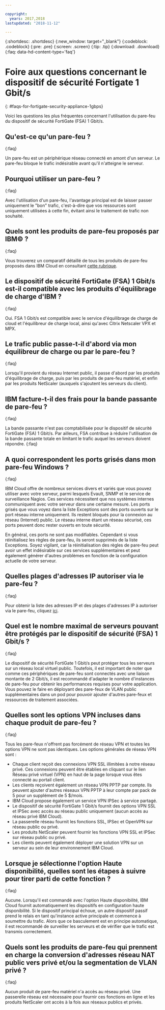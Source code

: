 ```yaml
---

copyright:
  years: 2017,2018
lastupdated: "2018-11-12"

---
```


{:shortdesc: .shortdesc}
{:new_window: target="_blank"}
{:codeblock: .codeblock}
{:pre: .pre}
{:screen: .screen}
{:tip: .tip}
{:download: .download}
{:faq: data-hd-content-type='faq'}

# Foire aux questions concernant le dispositif de sécurité Fortigate 1 Gbit/s
{: #faqs-for-fortigate-security-appliance-1gbps}

Voici les questions les plus fréquentes concernant l'utilisation du pare-feu du dispositif de sécurité FortiGate (FSA) 1 Gbit/s.

## Qu'est-ce qu'un pare-feu ?
{:faq}

Un pare-feu est un périphérique réseau connecté en amont d'un serveur. Le pare-feu bloque le trafic indésirable avant qu'il n'atteigne le serveur.

## Pourquoi utiliser un pare-feu ?
{:faq}

Avec l'utilisation d'un pare-feu, l'avantage principal est de laisser passer uniquement le "bon" trafic, c'est-à-dire que vos ressources sont uniquement utilisées à cette fin, évitant ainsi le traitement de trafic non souhaité.

## Quels sont les produits de pare-feu proposés par IBM© ?
{:faq}

Vous trouverez un comparatif détaillé de tous les produits de pare-feu proposés dans IBM Cloud en consultant [cette rubrique](/docs/infrastructure/fortigate-10g?topic=fortigate-10g-exploring-firewalls). 

## Le dispositif de sécurité FortiGate (FSA) 1 Gbit/s est-il compatible avec les produits d'équilibrage de charge d'IBM ?
{:faq}

Oui. FSA 1 Gbit/s est compatible avec le service d'équilibrage de charge de cloud et l'équilibreur de charge local, ainsi qu'avec Citrix Netscaler VPX et MPX.

## Le trafic public passe-t-il d'abord via mon équilibreur de charge ou par le pare-feu ?
{:faq}

Lorsqu'il provient du réseau Internet public, il passe d'abord par les produits d'équilibrage de charge, puis par les produits de pare-feu matériel, et enfin par les produits NetScaler (auxquels s'ajoutent les serveurs du client).

## IBM facture-t-il des frais pour la bande passante de pare-feu ?
{:faq}

La bande passante n'est pas comptabilisée pour le dispositif de sécurité FortiGate (FSA) 1 Gbit/s. Par ailleurs, FSA contribue à réduire l'utilisation de la bande passante totale en limitant le trafic auquel les serveurs doivent répondre.
{:faq}

## A quoi correspondent les ports grisés dans mon pare-feu Windows ?
{:faq}

IBM Cloud offre de nombreux services divers et variés que vous pouvez utiliser avec votre serveur, parmi lesquels Evault, SNMP et le service de surveillance Nagios. Ces services nécessitent que nos systèmes internes communiquent avec votre serveur dans une certaine mesure. Les ports grisés que vous voyez dans la liste Exceptions sont des ports ouverts sur le port réseau interne uniquement. Ils restent bloqués pour la connexion au réseau (Internet) public. Le réseau interne étant un réseau sécurisé, ces ports peuvent donc rester ouverts en toute sécurité.

En général, ces ports ne sont pas modifiables. Cependant si vous réinitialisez les règles de pare-feu, ils seront supprimés de la liste Exceptions. Soyez vigilant, car la réinitialisation des règles de pare-feu peut avoir un effet indésirable sur ces services supplémentaires et peut également générer d'autres problèmes en fonction de la configuration actuelle de votre serveur.

## Quelles plages d'adresses IP autoriser via le pare-feu ?
{:faq}

Pour obtenir la liste des adresses IP et des plages d'adresses IP à autoriser via le pare-feu, cliquez [ici](/docs/infrastructure/hardware-firewall-dedicated?topic=hardware-firewall-dedicated-ibm-cloud-ip-ranges). 

## Quel est le nombre maximal de serveurs pouvant être protégés par le dispositif de sécurité (FSA) 1 Gbit/s ?
{:faq}

Le dispositif de sécurité FortiGate 1 Gbit/s peut protéger tous les serveurs sur un réseau local virtuel public. Toutefois, il est important de noter que comme ces périphériques de pare-feu sont connectés avec une liaison montante de 2 Gbit/s, il est recommandé d'adapter le nombre d'instances de pare-feu pour obtenir les performances requises pour votre application. Vous pouvez le faire en déployant des pare-feux de VLAN public supplémentaires dans un pod pour pouvoir ajouter d'autres pare-feux et ressources de traitement associées.

## Quelles sont les options VPN incluses dans chaque produit de pare-feu ?
{:faq}

Tous les pare-feux n'offrent pas forcément de réseau VPN et toutes les options VPN ne sont pas identiques. Les options générales de réseau VPN sont :

* Chaque client reçoit des connexions VPN SSL illimitées à notre réseau privé. Ces connexions peuvent être établies en cliquant sur le lien Réseau privé virtuel (VPN) en haut de la page lorsque vous êtes connecté au portail client.
* Les clients reçoivent également un réseau VPN PPTP par compte. Ils peuvent ajouter d'autres réseaux VPN PPTP à leur compte par pack de 5 pour un supplément de 5 $/mois.
* IBM Cloud propose également un service VPN IPSec à service partagé.
* Le dispositif de sécurité FortiGate 1 Gbit/s fournit des options VPN SSL et IPSec avec accès au réseau public uniquement (aucun accès au réseau privé IBM Cloud).
* La passerelle réseau fournit les fonctions SSL, IPSec et OpenVPN sur réseau public ou privé.
* Les produits NetScaler peuvent fournir les fonctions VPN SSL et IPSec sur réseau public ou privé.
* Les clients peuvent également déployer une solution VPN sur un serveur au sein de leur environnement IBM Cloud.

## Lorsque je sélectionne l'option Haute disponibilité, quelles sont les étapes à suivre pour tirer parti de cette fonction ?
{:faq}

Aucune. Lorsqu'il est commandé avec l'option Haute disponibilité, IBM Cloud fournit automatiquement les dispositifs en configuration haute disponibilité.  Si le dispositif principal échoue, un autre dispositif passif prend le relais en tant qu'instance active principale et commence à soumettre du trafic. Alors que ce basculement est en principe automatique, il est recommandé de surveiller les serveurs et de vérifier que le trafic est transmis correctement.

## Quels sont les produits de pare-feu qui prennent en charge la conversion d'adresses réseau NAT public vers privé et/ou la segmentation de VLAN privé ?
{:faq}

Aucun produit de pare-feu matériel n'a accès au réseau privé.  Une passerelle réseau est nécessaire pour fournir ces fonctions en ligne et les produits NetScaler ont accès à la fois aux réseaux publics et privés.
